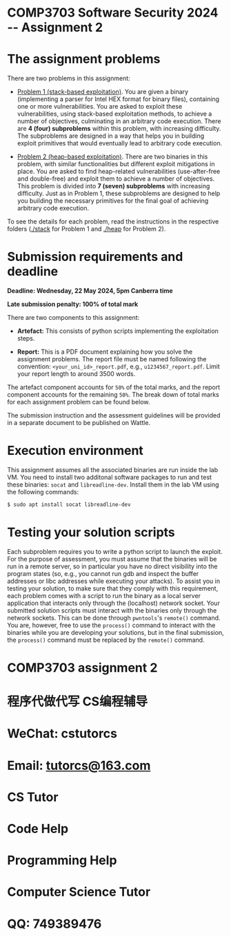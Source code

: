 # COMP3703 Software Security 2024 -- Assignment 2

# The assignment problems

There are two problems in this assignment:

* [Problem 1 (stack-based exploitation)](./stack/). You are given a binary (implementing a parser for Intel HEX format for binary files), containing one or more vulnerabilities. You are asked to exploit these vulnerabilities, using stack-based exploitation methods, to achieve a number of objectives, culminating in an arbitrary code execution. There are **4 (four) subproblems** within this problem, with increasing difficulty. The subproblems are designed in a way that helps you in building exploit primitives that would eventually lead to arbitrary code execution.  

* [Problem 2 (heap-based exploitation)](./heap/). There are two binaries in this problem, with similar functionalities but different exploit mitigations in place. You are asked to find heap-related vulnerabilities (use-after-free and double-free) and exploit them to achieve a number of objectives. This problem is divided into **7 (seven) subproblems** with increasing difficulty. Just as in Problem 1, these subproblems are designed to help you building the necessary primitives for the final goal of achieving arbitrary code execution.  

To see the details for each problem, read the instructions in the respective folders ([./stack](./stack) for Problem 1 and [./heap](./heap/) for Problem 2).

# Submission requirements and deadline

**Deadline: Wednesday, 22 May 2024, 5pm Canberra time**

**Late submission penalty: 100% of total mark** 

There are two components to this assignment:

* __Artefact:__ This consists of python scripts implementing the exploitation steps.  

* __Report:__ This is a PDF document explaining how you solve the assignment problems. The report file must be named following the convention: `<your_uni_id>_report.pdf`, e.g., `u1234567_report.pdf`. Limit your report length to around 3500 words. 

The artefact component accounts for `50%` of the total marks, and the report component accounts for the remaining `50%`. The break down of total marks for each assignment problem can be found below. 

The submission instruction and the assessment guidelines will be provided in a separate document to be published on Wattle. 


# Execution environment

This assignment assumes all the associated binaries are run inside the lab VM. You need to install two additonal software packages to run and test these binaries: `socat` and `libreadline-dev`. Install them in the lab VM using the following commands:

```bash
$ sudo apt install socat libreadline-dev
```

# Testing your solution scripts

Each subproblem requires you to write a python script to launch the exploit. For the purpose of assessment, you must assume that the binaries will be run in a remote server, so in particular you have no direct visibility into the program states (so, e.g., you cannot run gdb and inspect the buffer addresses or libc addresses while executing your attacks). To assist you in testing your solution, to make sure that they comply with this requirement, each problem comes with a script to run the binary as a local server application that interacts only through the (localhost) network socket. Your submitted solution scripts must interact with the binaries only through the network sockets. This can be done through `pwntools`'s `remote()` command. You are, however, free to use the `process()` command to interact with the binaries while you are developing your solutions, but in the final submission, the `process()` command must be replaced by the `remote()` command. 


# COMP3703 assignment 2

# 程序代做代写 CS编程辅导

# WeChat: cstutorcs

# Email: tutorcs@163.com

# CS Tutor

# Code Help

# Programming Help

# Computer Science Tutor

# QQ: 749389476
